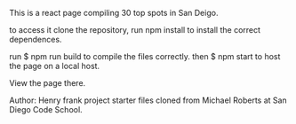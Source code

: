This is a react page compiling 30 top spots in San Deigo. 

to access it clone the repository, run npm install to install the correct dependences. 

run $ npm run build
to compile the files correctly. 
then $ npm start
to host the page on a local host. 

View the page there. 

Author: Henry frank
    project starter files cloned from Michael Roberts at San Diego Code School. 